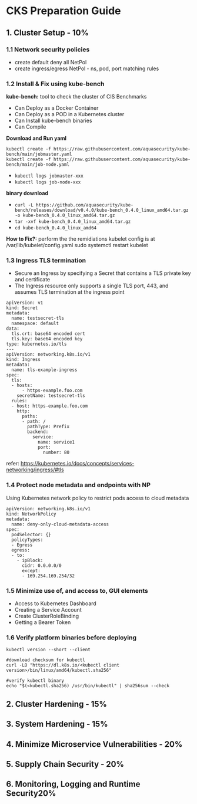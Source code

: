 # CKS Preparation Guide

## 1. Cluster Setup - 10%

### 1.1 Network security policies

- create default deny all NetPol
- create ingress/egress NetPol - ns, pod, port matching rules

### 1.2 Install & Fix using kube-bench

**kube-bench:** tool to check the cluster of CIS Benchmarks
- Can Deploy as a Docker Container
- Can Deploy as a POD in a Kubernetes cluster
- Can Install kube-bench binaries
- Can Compile

**Download and Run yaml**
```
kubectl create -f https://raw.githubusercontent.com/aquasecurity/kube-bench/main/jobmaster.yaml
kubectl create -f https://raw.githubusercontent.com/aquasecurity/kube-bench/main/job-node.yaml
```

- `kubectl logs jobmaster-xxx`
- `kubectl logs job-node-xxx`

**binary download**

- `curl -L https://github.com/aquasecurity/kube-bench/releases/download/v0.4.0/kube-bench_0.4.0_linux_amd64.tar.gz -o kube-bench_0.4.0_linux_amd64.tar.gz`
- `tar -xvf kube-bench_0.4.0_linux_amd64.tar.gz`
- `cd kube-bench_0.4.0_linux_amd64`

**How to Fix?:**
perform the the remidiations
kubelet config is at /var/lib/kubelet/config.yaml
sudo systemctl restart kubelet

### 1.3 Ingress TLS termination
- Secure an Ingress by specifying a Secret that contains a TLS private key and certificate
- The Ingress resource only supports a single TLS port, 443, and assumes TLS termination at the ingress point

```
apiVersion: v1
kind: Secret
metadata:
  name: testsecret-tls
  namespace: default
data:
  tls.crt: base64 encoded cert
  tls.key: base64 encoded key
type: kubernetes.io/tls
---
apiVersion: networking.k8s.io/v1
kind: Ingress
metadata:
  name: tls-example-ingress
spec:
  tls:
  - hosts:
      - https-example.foo.com
    secretName: testsecret-tls
  rules:
  - host: https-example.foo.com
    http:
      paths:
      - path: /
        pathType: Prefix
        backend:
          service:
            name: service1
            port:
              number: 80
```
refer: https://kubernetes.io/docs/concepts/services-networking/ingress/#tls

### 1.4 Protect node metadata and endpoints with NP

Using Kubernetes network policy to restrict pods access to cloud metadata

```
apiVersion: networking.k8s.io/v1
kind: NetworkPolicy
metadata:
  name: deny-only-cloud-metadata-access
spec:
  podSelector: {}
  policyTypes:
  - Egress
  egress:
  - to:
    - ipBlock:
      cidr: 0.0.0.0/0
      except:
      - 169.254.169.254/32
```

### 1.5 Minimize use of, and access to, GUI elements

- Access to Kubernetes Dashboard
- Creating a Service Account
- Create ClusterRoleBinding
- Getting a Bearer Token

### 1.6 Verify platform binaries before deploying

```
kubectl version --short --client

#download checksum for kubectl
curl -LO "https://dl.k8s.io/<kubectl client version>/bin/linux/amd64/kubectl.sha256"

#verify kubectl binary
echo "$(<kubectl.sha256) /usr/bin/kubectl" | sha256sum --check
```

## 2. Cluster Hardening - 15%

## 3. System Hardening - 15%

## 4. Minimize Microservice Vulnerabilities - 20%

## 5. Supply Chain Security - 20%

## 6. Monitoring, Logging and Runtime Security20%

